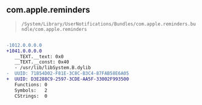 ## com.apple.reminders

> `/System/Library/UserNotifications/Bundles/com.apple.reminders.bundle/com.apple.reminders`

```diff

-1012.0.0.0.0
+1041.0.0.0.0
   __TEXT.__text: 0x0
   __TEXT.__const: 0x40
   - /usr/lib/libSystem.B.dylib
-  UUID: 71B54D02-F81E-3C8C-B3C4-87FAB58E6A05
+  UUID: D3E288C9-2597-3CDE-AA5F-33002F993500
   Functions: 0
   Symbols:   2
   CStrings:  0

```
